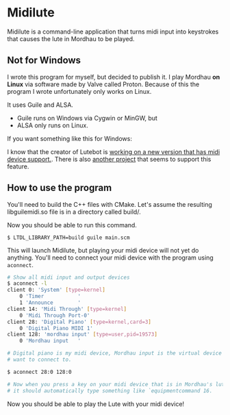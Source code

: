 # Midilute

Midilute is a command-line application that turns midi input into keystrokes
that causes the lute in Mordhau to be played.

## Not for Windows

I wrote this program for myself, but decided to publish it. I play Mordhau **on
Linux** via software made by Valve called Proton. Because of this the program I
wrote unfortunately only works on Linux.

It uses Guile and ALSA.

* Guile runs on Windows via Cygwin or MinGW, but 
* ALSA only runs on Linux.

If you want something like this for Windows:

I know that the creator of Lutebot is [working on a new version that has midi device support.](https://mordhau.com/forum/topic/13519/mordhau-lute-bot/?page=10#c182).
There is also [another project](https://github.com/Pygex/LuteController) that seems to support this feature.

## How to use the program

You'll need to build the C++ files with CMake. Let's assume the resulting
libguilemidi.so file is in a directory called build/.

Now you should be able to run this command.

```
$ LTDL_LIBRARY_PATH=build guile main.scm
```

This will launch Midilute, but playing your midi device will not yet do
anything. You'll need to connect your midi device with the program using
`aconnect`.

```sh
# Show all midi input and output devices
$ aconnect -l
client 0: 'System' [type=kernel]
    0 'Timer           '
    1 'Announce        '
client 14: 'Midi Through' [type=kernel]
    0 'Midi Through Port-0'
client 28: 'Digital Piano' [type=kernel,card=3]
    0 'Digital Piano MIDI 1'
client 128: 'mordhau input' [type=user,pid=19573]
    0 'Mordhau input   '

# Digital piano is my midi device, Mordhau input is the virtual device that we
# want to connect to.

$ aconnect 28:0 128:0

# Now when you press a key on your midi device that is in Mordhau's lute range
# it should automatically type something like `equipmentcommand 16.
```

Now you should be able to play the Lute with your midi device!
